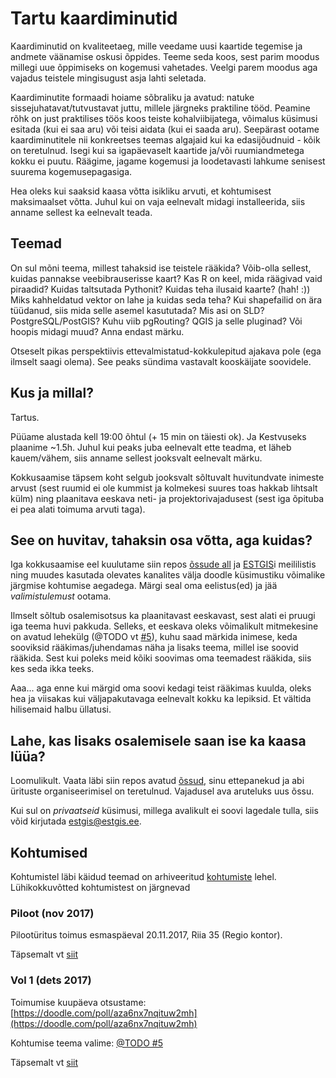 # Tartu kaardiminutid
Kaardiminutid on kvaliteetaeg, mille veedame uusi kaartide tegemise
ja andmete väänamise oskusi õppides. Teeme seda koos, sest parim
moodus millegi uue õppimiseks on kogemusi vahetades. Veelgi parem
moodus aga vajadus teistele mingisugust asja lahti seletada.

Kaardiminutite formaadi hoiame sõbraliku ja avatud: natuke
sissejuhatavat/tutvustavat juttu, millele järgneks praktiline tööd.
Peamine rõhk on just praktilises töös koos teiste kohalviibijatega,
võimalus küsimusi esitada (kui ei saa aru) või teisi aidata (kui ei
saada aru). Seepärast ootame kaardiminutitele nii konkreetses teemas
algajaid kui ka edasijõudnuid - kõik on teretulnud. Isegi kui sa
igapäevaselt kaartide ja/või ruumiandmetega kokku ei puutu. Räägime,
jagame kogemusi ja loodetavasti lahkume senisest suurema
kogemusepagasiga.

Hea oleks kui saaksid kaasa võtta isikliku arvuti, et kohtumisest
maksimaalset võtta. Juhul kui on vaja eelnevalt midagi installeerida,
siis anname sellest ka eelnevalt teada.

## Teemad
On sul mõni teema, millest tahaksid ise teistele rääkida? Võib-olla
sellest, kuidas pannakse veebibrauserisse kaart? Kas R on keel,
mida räägivad vaid piraadid? Kuidas taltsutada Pythonit?
Kuidas teha ilusaid kaarte? (hah! :)) Miks kahheldatud vektor on
lahe ja kuidas seda teha? Kui shapefailid on ära tüüdanud, siis
mida selle asemel kasututada? Mis asi on SLD? PostgreSQL/PostGIS?
Kuhu viib pgRouting? QGIS ja selle pluginad? Või hoopis midagi muud?
Anna endast märku.

Otseselt pikas perspektiivis ettevalmistatud-kokkulepitud ajakava
pole (ega ilmselt saagi olema). See peaks sündima vastavalt
kooskäijate soovidele.

## Kus ja millal?
Tartus.

Püüame alustada kell 19:00 õhtul (+ 15 min on täiesti ok). Ja
Kestvuseks plaanime ~1.5h. Juhul kui peaks juba eelnevalt ette
teadma, et läheb kauem/vähem, siis anname sellest jooksvalt eelnevalt
märku.

Kokkusaamise täpsem koht selgub jooksvalt sõltuvalt huvitundvate
inimeste arvust (sest ruumid ei ole kummist ja kolmekesi suures toas
hakkab lihtsalt külm) ning plaanitava eeskava neti- ja projektorivajadusest
(sest iga õpituba ei pea alati toimuma arvuti taga).

## See on huvitav, tahaksin osa võtta, aga kuidas?
Iga kokkusaamise eel kuulutame siin repos [õssude all](
https://github.com/kaardiminutid/kaardiminutid/issues) ja
[ESTGIS](http://estgis.ee)i meililistis ning muudes kasutada
olevates kanalites välja doodle küsimustiku võimalike järgmise kohtumise
aegadega. Märgi seal oma eelistus(ed) ja jää _valimistulemust_ ootama.

Ilmselt sõltub osalemisotsus ka plaanitavast eeskavast, sest alati ei pruugi
iga teema huvi pakkuda. Selleks, et eeskava oleks võimalikult
mitmekesine on avatud lehekülg
(@TODO vt [#5](https://github.com/kaardiminutid/kaardiminutid/issues/5)),
kuhu saad märkida
inimese, keda sooviksid rääkimas/juhendamas näha ja lisaks teema,
millel ise soovid rääkida. Sest kui poleks meid kõiki soovimas oma teemadest
rääkida, siis kes seda ikka teeks.

Aaa... aga enne kui märgid oma soovi kedagi teist rääkimas kuulda, oleks
hea ja viisakas kui väljapakutavaga eelnevalt kokku ka lepiksid. Et vältida
hilisemaid halbu üllatusi.

## Lahe, kas lisaks osalemisele saan ise ka kaasa lüüa?
Loomulikult. Vaata läbi siin repos avatud [õssud](
https://github.com/kaardiminutid/kaardiminutid/issues), sinu ettepanekud
ja abi ürituste organiseerimisel on teretulnud. Vajadusel ava aruteluks
uus õssu.

Kui sul on _privaatseid_ küsimusi, millega avalikult ei soovi lagedale tulla,
siis võid kirjutada estgis@estgis.ee.

## Kohtumised
Kohtumistel läbi käidud teemad on arhiveeritud [kohtumiste](kohtumised/README.md)
lehel. Lühikokkuvõtted kohtumistest on järgnevad

### Piloot (nov 2017)
Pilootüritus toimus esmaspäeval 20.11.2017, Riia 35 (Regio kontor).

Täpsemalt vt [siit](kohtumised/README.md)

### Vol 1 (dets 2017)
Toimumise kuupäeva otsustame:
[https://doodle.com/poll/aza6nx7nqituw2mh](https://doodle.com/poll/aza6nx7nqituw2mh)

Kohtumise teema valime:
[@TODO #5](http://)

Täpsemalt vt
[siit](https://github.com/kaardiminutid/kaardiminutid/issues?q=label%3Akohtumine-1%20)
